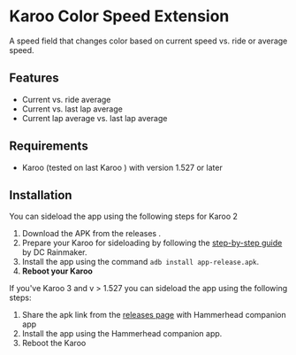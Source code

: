 # Karoo Color Speed Extension

A speed field that changes color based on current speed vs. ride or average speed.

## Features
- Current vs. ride average
- Current vs. last lap average
- Current lap average vs. last lap average

## Requirements
- Karoo (tested on last Karoo ) with version 1.527 or later

## Installation

You can sideload the app using the following steps for Karoo 2

1. Download the APK from the releases .
1. Prepare your Karoo for sideloading by following the [step-by-step guide](https://www.dcrainmaker.com/2021/02/how-to-sideload-android-apps-on-your-hammerhead-karoo-1-karoo-2.html) by DC Rainmaker.
1. Install the app using the command `adb install app-release.apk`.
1. **Reboot your Karoo**

If you've Karoo 3 and v > 1.527 you can sideload the app using the following steps:

1. Share the apk link from the [releases page](https://github.com/currand/karoo-colorspeed/releases) with Hammerhead companion app
2. Install the app using the Hammerhead companion app.
3. Reboot the Karoo

